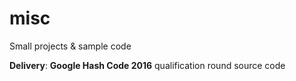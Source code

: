 # misc
Small projects & sample code

**Delivery**: **Google Hash Code 2016** qualification round source code
